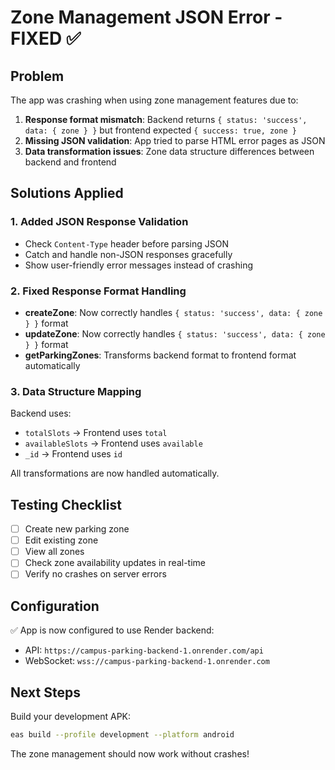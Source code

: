 # Zone Management JSON Error - FIXED ✅

## Problem
The app was crashing when using zone management features due to:
1. **Response format mismatch**: Backend returns `{ status: 'success', data: { zone } }` but frontend expected `{ success: true, zone }`
2. **Missing JSON validation**: App tried to parse HTML error pages as JSON
3. **Data transformation issues**: Zone data structure differences between backend and frontend

## Solutions Applied

### 1. Added JSON Response Validation
- Check `Content-Type` header before parsing JSON
- Catch and handle non-JSON responses gracefully
- Show user-friendly error messages instead of crashing

### 2. Fixed Response Format Handling
- **createZone**: Now correctly handles `{ status: 'success', data: { zone } }` format
- **updateZone**: Now correctly handles `{ status: 'success', data: { zone } }` format
- **getParkingZones**: Transforms backend format to frontend format automatically

### 3. Data Structure Mapping
Backend uses:
- `totalSlots` → Frontend uses `total`
- `availableSlots` → Frontend uses `available`
- `_id` → Frontend uses `id`

All transformations are now handled automatically.

## Testing Checklist
- [ ] Create new parking zone
- [ ] Edit existing zone
- [ ] View all zones
- [ ] Check zone availability updates in real-time
- [ ] Verify no crashes on server errors

## Configuration
✅ App is now configured to use Render backend:
- API: `https://campus-parking-backend-1.onrender.com/api`
- WebSocket: `wss://campus-parking-backend-1.onrender.com`

## Next Steps
Build your development APK:
```bash
eas build --profile development --platform android
```

The zone management should now work without crashes!
